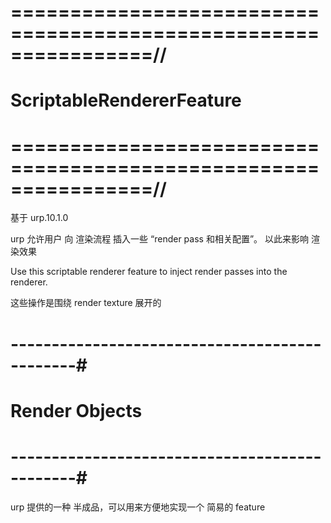 # ================================================================//
#                  ScriptableRendererFeature
# ================================================================//
基于 urp.10.1.0


urp 允许用户 向 渲染流程 插入一些 “render pass 和相关配置”。
以此来影响 渲染效果

Use this scriptable renderer feature to inject render passes into the renderer.

这些操作是围绕 render texture 展开的



# ----------------------------------------------#
#          Render Objects     
# ----------------------------------------------#
urp 提供的一种 半成品，可以用来方便地实现一个 简易的 feature




